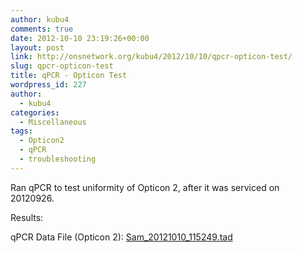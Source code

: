 ```yaml
---
author: kubu4
comments: true
date: 2012-10-10 23:19:26+00:00
layout: post
link: http://onsnetwork.org/kubu4/2012/10/10/qpcr-opticon-test/
slug: qpcr-opticon-test
title: qPCR - Opticon Test
wordpress_id: 227
author:
  - kubu4
categories:
  - Miscellaneous
tags:
  - Opticon2
  - qPCR
  - troubleshooting
---
```


Ran qPCR to test uniformity of Opticon 2, after it was serviced on 20120926.

Results:

qPCR Data File (Opticon 2): [Sam_20121010_115249.tad](http://eagle.fish.washington.edu/Arabidopsis/qPCR/Opticon/Sam_20121010_115249.tad)
